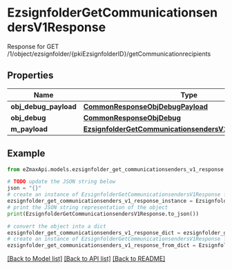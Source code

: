 # EzsignfolderGetCommunicationsendersV1Response

Response for GET /1/object/ezsignfolder/{pkiEzsignfolderID}/getCommunicationrecipients

## Properties

Name | Type | Description | Notes
------------ | ------------- | ------------- | -------------
**obj_debug_payload** | [**CommonResponseObjDebugPayload**](CommonResponseObjDebugPayload.md) |  | 
**obj_debug** | [**CommonResponseObjDebug**](CommonResponseObjDebug.md) |  | [optional] 
**m_payload** | [**EzsignfolderGetCommunicationsendersV1ResponseMPayload**](EzsignfolderGetCommunicationsendersV1ResponseMPayload.md) |  | 

## Example

```python
from eZmaxApi.models.ezsignfolder_get_communicationsenders_v1_response import EzsignfolderGetCommunicationsendersV1Response

# TODO update the JSON string below
json = "{}"
# create an instance of EzsignfolderGetCommunicationsendersV1Response from a JSON string
ezsignfolder_get_communicationsenders_v1_response_instance = EzsignfolderGetCommunicationsendersV1Response.from_json(json)
# print the JSON string representation of the object
print(EzsignfolderGetCommunicationsendersV1Response.to_json())

# convert the object into a dict
ezsignfolder_get_communicationsenders_v1_response_dict = ezsignfolder_get_communicationsenders_v1_response_instance.to_dict()
# create an instance of EzsignfolderGetCommunicationsendersV1Response from a dict
ezsignfolder_get_communicationsenders_v1_response_from_dict = EzsignfolderGetCommunicationsendersV1Response.from_dict(ezsignfolder_get_communicationsenders_v1_response_dict)
```
[[Back to Model list]](../README.md#documentation-for-models) [[Back to API list]](../README.md#documentation-for-api-endpoints) [[Back to README]](../README.md)


